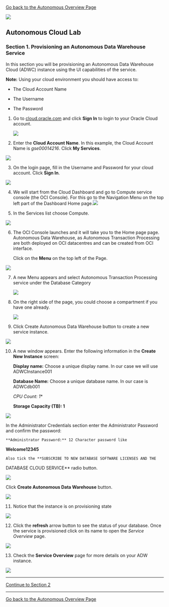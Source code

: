 [Go back to the Autonomous Overview Page](readme.md)

![](../common/images/customer.logo2.png)
## Autonomous Cloud Lab ##
### Section 1. Provisioning an Autonomous Data Warehouse Service ###

In this section you will be provisioning an Autonomous Data Warehouse Cloud (ADWC) instance using the UI capabilities of the service.

**Note:** Using your cloud environment you should have access to:

-   The Cloud Account Name

-   The Username

-   The Password

1.  Go to
    [cloud.oracle.com](http://cloud.oracle.com)
    and click **Sign In** to login to your Oracle Cloud account.

    ![](./media/image10.png)


2.  Enter the **Cloud Account Name**. In this example, the Cloud Account Name is *gse00014216*. Click **My Services**.

![](./media/image11.png)


3.  On the login page, fill in the Username and Password for your cloud account. Click **Sign In**.

![](./media/image12.png)


4.  We will start from the Cloud Dashboard and go to Compute service console (the OCI Console). For this go to the Navigation Menu on the top left part of the Dashboard Home page.![](./media/image13.png)

5.  In the Services list choose Compute.

![](./media/image14.png)


6.  The OCI Console launches and it will take you to the Home page page.  Autonomous Data Warehouse, as Autonomous Transaction Processing are both deployed on OCI datacentres and can be created from OCI interface.

    Click on the **Menu** on the top left of the Page.

![](./media/image15.png)


7.  A new Menu appears and select Autonomous Transaction Processing
    service under the Database Category

    ![](./media/image16.png)


8.  On the right side of the page, you could choose a compartment if you
    have one already.

    ![](./media/image17.png)


9.  Click Create Autonomous Data Warehouse button to create a new
    service instance.

![](./media/image18.png)


10. A new window appears. Enter the following information in the
    **Create New Instance** screen:

    **Display name:** Choose a unique display name. In our case we
    will use ADWCInstance001

    **Database Name:** Choose a unique database name. In our case is
ADWCdb001

    **CPU Count*: 1**

    **Storage Capacity (TB): 1**

![](./media/image19.png)


In the Administrator Credentials section enter the Administrator
Password and confirm the password:

    **Administrator Password:** 12 Character password like
**Welcome12345**

    Also tick the **SUBSCRIBE TO NEW DATABASE SOFTWARE LICENSES AND THE
DATABASE CLOUD SERVICE** radio button.

![](./media/image20.png)


Click **Create Autonomous Data Warehouse** button.

![](./media/image21.png)


11. Notice that the instance is on provisioning state

![](./media/image22.png)


12. Click the **refresh** arrow button to see the status of your
    database. Once the service is provisioned click on its name to open
    the *Service Overview* page.

![](./media/image23.png)

13. Check the **Service Overview** page for more details on your ADW
    instance.

![](./media/image24.png)


---

[Continue to Section 2](Section2.md)

---
[Go back to the Autonomous Overview Page](readme.md)
